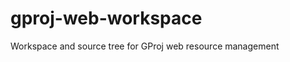 gproj-web-workspace
===================

Workspace and source tree for GProj web resource management
